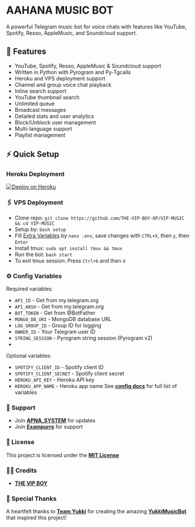 # AAHANA MUSIC BOT

A powerful Telegram music bot for voice chats with features like YouTube, Spotify, Resso, AppleMusic, and Soundcloud support.

## 🎯 Features

- YouTube, Spotify, Resso, AppleMusic & Soundcloud support 
- Written in Python with Pyrogram and Py-Tgcalls
- Heroku and VPS deployment support
- Channel and group voice chat playback
- Inline search support
- YouTube thumbnail search
- Unlimited queue
- Broadcast messages
- Detailed stats and user analytics
- Block/Unblock user management
- Multi-language support
- Playlist management

## ⚡️ Quick Setup

### Heroku Deployment 
[![Deploy on Heroku](https://img.shields.io/badge/Deploy%20On%20Heroku-purple?style=for-the-badge&logo=heroku)](https://dashboard.heroku.com/new?template=https://github.com/OWNERSYSTUMM/AAHANA-MUSIC)

### 🖇 VPS Deployment
- Clone repo: `git clone https://github.com/THE-VIP-BOY-OP/VIP-MUSIC && cd VIP-MUSIC`
- Setup by: `bash setup`
- Fill [Extra Variables](https://github.com/OWNERSYSTUMM/AAHANA-MUSIC/blob/master/sample.env) by `nano .env`, save changes with `CTRL+X`, then `y`, then `Enter`
- Install tmux: `sudo apt install tmux && tmux`
- Run the bot: `bash start`
- To exit tmux session: Press `Ctrl+b` and then `d`

### ⚙️ Config Variables
Required variables:
- `API_ID` - Get from my.telegram.org
- `API_HASH` - Get from my.telegram.org
- `BOT_TOKEN` - Get from @BotFather
- `MONGO_DB_URI` - MongoDB database URL
- `LOG_GROUP_ID` - Group ID for logging
- `OWNER_ID` - Your Telegram user ID
- `STRING_SESSION` - Pyrogram string session (Pyrogram v2)
- 
Optional variables:
- `SPOTIFY_CLIENT_ID` - Spotify client ID
- `SPOTIFY_CLIENT_SECRET` - Spotify client secret
- `HEROKU_API_KEY` - Heroku API key
- `HEROKU_APP_NAME` - Heroku app name
See [**config docs**](https://github.com/OWNERSYSTUMM/AAHANA-MUSIC/blob/master/config%2FREADME.md) for full list of variables

### 🤝 Support
- Join [**APNA_SYSTEM**](https://t.me/APNA_SYSTEM) for updates
- Join [**Exampurrs**](https://t.me/Exampurrs) for support

### 📃 License
This project is licensed under the [**MIT License**](https://github.com/THE-VIP-BOY-OP/VIP-MUSIC/blob/master/LICENSE)

### 🙋‍♂️ Credits
- [**THE VIP BOY**]()

### 🙏 Special Thanks

A heartfelt thanks to [**Team Yukki**](https://github.com/TeamYukki) for creating the amazing  [**YukkiMusicBot**](https://github.com/TeamYukki/YukkiMusicBot) that inspired this project!

